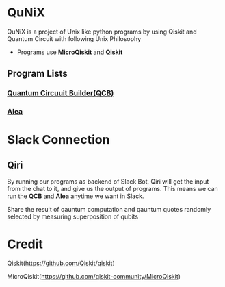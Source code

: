 # QuNiX
QuNiX is a project of Unix like python programs by using Qiskit and Quantum Circuit with following Unix Philosophy

- Programs use [**MicroQiskit**](https://github.com/qiskit-community/MicroQiskit) and [**Qiskit**](https://github.com/Qiskit/qiskit)

## Program Lists

### [Quantum Circuuit Builder(QCB)](https://github.com/echo724/qunix/tree/main/qcb)

### [Alea](https://github.com/echo724/qunix/tree/main/alea)

# Slack Connection

## Qiri

By running our programs as backend of Slack Bot, Qiri will get the input from the chat to it, and give us the output of programs.
This means we can run the **QCB** and **Alea** anytime we want in Slack.

Share the result of qauntum computation and qauntum quotes randomly selected by measuring superposition of qubits

# Credit

Qiskit(https://github.com/Qiskit/qiskit)

MicroQiskit(https://github.com/qiskit-community/MicroQiskit)

